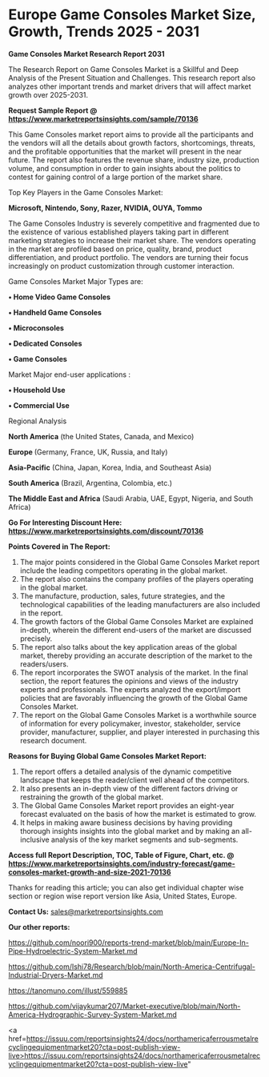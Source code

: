 # Europe Game Consoles Market Size, Growth, Trends 2025 - 2031

<strong>Game Consoles Market Research Report 2031</strong>

The Research Report on Game Consoles Market is a Skillful and Deep Analysis of the Present Situation and Challenges. This research report also analyzes other important trends and market drivers that will affect market growth over 2025-2031.

<strong>Request Sample Report @ <a href=https://www.marketreportsinsights.com/sample/70136>https://www.marketreportsinsights.com/sample/70136</a></strong>

This Game Consoles market report aims to provide all the participants and the vendors will all the details about growth factors, shortcomings, threats, and the profitable opportunities that the market will present in the near future. The report also features the revenue share, industry size, production volume, and consumption in order to gain insights about the politics to contest for gaining control of a large portion of the market share.

Top Key Players in the Game Consoles Market:

<strong>Microsoft, Nintendo, Sony, Razer, NVIDIA, OUYA, Tommo</strong>

The Game Consoles Industry is severely competitive and fragmented due to the existence of various established players taking part in different marketing strategies to increase their market share. The vendors operating in the market are profiled based on price, quality, brand, product differentiation, and product portfolio. The vendors are turning their focus increasingly on product customization through customer interaction.

Game Consoles Market Major Types are:

<strong>• Home Video Game Consoles

• Handheld Game Consoles

• Microconsoles

• Dedicated Consoles

• Game Consoles</strong>

Market Major end-user applications :

<strong>• Household Use

• Commercial Use</strong>

Regional Analysis

</u><strong><b>North America</b></strong> (the United States, Canada, and Mexico)

<strong><b>Europe </b></strong>(Germany, France, UK, Russia, and Italy)

<strong><b>Asia-Pacific</b></strong> (China, Japan, Korea, India, and Southeast Asia)

<strong><b>South America</b></strong> (Brazil, Argentina, Colombia, etc.)

<strong><b>The Middle East and Africa</b></strong> (Saudi Arabia, UAE, Egypt, Nigeria, and South Africa)

<strong>Go For Interesting Discount Here: <a href=https://www.marketreportsinsights.com/discount/70136>https://www.marketreportsinsights.com/discount/70136</a></strong>

<strong>Points Covered in The Report:</strong>
<ol>
  <li>The major points considered in the Global Game Consoles Market report include the leading competitors operating in the global market.</li>
  <li>The report also contains the company profiles of the players operating in the global market.</li>
  <li>The manufacture, production, sales, future strategies, and the technological capabilities of the leading manufacturers are also included in the report.</li>
  <li>The growth factors of the Global Game Consoles Market are explained in-depth, wherein the different end-users of the market are discussed precisely.</li>
  <li>The report also talks about the key application areas of the global market, thereby providing an accurate description of the market to the readers/users.</li>
  <li>The report incorporates the SWOT analysis of the market. In the final section, the report features the opinions and views of the industry experts and professionals. The experts analyzed the export/import policies that are favorably influencing the growth of the Global Game Consoles Market.</li>
  <li>The report on the Global Game Consoles Market is a worthwhile source of information for every policymaker, investor, stakeholder, service provider, manufacturer, supplier, and player interested in purchasing this research document.</li>
</ol>
<strong>Reasons for Buying Global Game Consoles Market Report:</strong>

<ol>
  <li>The report offers a detailed analysis of the dynamic competitive landscape that keeps the reader/client well ahead of the competitors.</li>
  <li>It also presents an in-depth view of the different factors driving or restraining the growth of the global market.</li>
  <li>The Global Game Consoles Market report provides an eight-year forecast evaluated on the basis of how the market is estimated to grow.</li>
  <li>It helps in making aware business decisions by having providing thorough insights insights into the global market and by making an all-inclusive analysis of the key market segments and sub-segments.</li>
</ol>
<strong>Access full Report Description, TOC, Table of Figure, Chart, etc. @ <a href=https://www.marketreportsinsights.com/industry-forecast/game-consoles-market-growth-and-size-2021-70136>https://www.marketreportsinsights.com/industry-forecast/game-consoles-market-growth-and-size-2021-70136</a></strong>


Thanks for reading this article; you can also get individual chapter wise section or region wise report version like Asia, United States, Europe.

<strong>Contact Us:</strong>
sales@marketreportsinsights.com

<strong>Our other reports:</strong>

<a href=https://github.com/noori900/reports-trend-market/blob/main/Europe-In-Pipe-Hydroelectric-System-Market.md>https://github.com/noori900/reports-trend-market/blob/main/Europe-In-Pipe-Hydroelectric-System-Market.md</a>

<a href=https://github.com/Ishi78/Research/blob/main/North-America-Centrifugal-Industrial-Dryers-Market.md>https://github.com/Ishi78/Research/blob/main/North-America-Centrifugal-Industrial-Dryers-Market.md</a>

<a href=https://tanomuno.com/illust/559885>https://tanomuno.com/illust/559885</a>

<a href=https://github.com/vijaykumar207/Market-executive/blob/main/North-America-Hydrographic-Survey-System-Market.md>https://github.com/vijaykumar207/Market-executive/blob/main/North-America-Hydrographic-Survey-System-Market.md</a>

<a href=https://issuu.com/reportsinsights24/docs/northamericaferrousmetalrecyclingequipmentmarket20?cta=post-publish-view-live>https://issuu.com/reportsinsights24/docs/northamericaferrousmetalrecyclingequipmentmarket20?cta=post-publish-view-live</a>"
